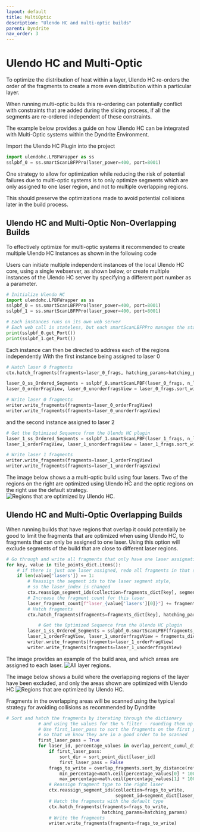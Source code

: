 ```yaml
---
layout: default
title: MultiOptic
description: "Ulendo HC and multi-optic builds"
parent: Dyndrite
nav_order: 3
---
```


# Ulendo HC and Multi-Optic
To optimize the distribution of heat within a layer, Ulendo HC re-orders the order of the fragments to create a more even distribution within a particular layer. 

When running multi-optic builds this re-ordering can potentially conflict with constraints that are added during the slicing process, if all the segments are re-ordered independent of these constraints.

The example below provides a guide on how Ulendo HC can be integrated with Multi-Optic systems within the Dyndrite Environment.

Import the Ulendo HC Plugin into the project

``` python
import ulendohc.LPBFWrapper as ss
sslpbf_0 = ss.smartScanLBFPPro(laser_power=400, port=8001)
```

One strategy to allow for optimization while reducing the risk of potential failures due to multi-optic systems is to only optimize segments which are only assigned to one laser region, and not to multiple overlapping regions. 

This should preserve the optimizations made to avoid potential collisions later in the build process.



## Ulendo HC and Multi-Optic Non-Overlapping Builds

To effectively optimize for multi-optic systems it recommended to create multiple Ulendo HC Instances as shown in the following code

Users can initiate multiple independent instances of the local Ulendo HC core, using a single webserver, as shown below, or create multiple instances of the Ulendo HC server by specifying a different port number as a parameter. 

```python
# Initialize Ulendo HC
import ulendohc.LPBFWrapper as ss
sslpbf_0 = ss.smartScanLBFPPro(laser_power=400, port=8001)
sslpbf_1 = ss.smartScanLBFPPro(laser_power=400, port=8001)

# Each instances runs on its own web server
# Each web call is stateless, but each smartScanLBFPPro manages the state
print(sslpbf_0.get_Port())
print(sslpbf_1.get_Port())
```

Each instance can then be directed to address each of the regions independently
With the first instance being assigned to laser 0

```python
# Hatch laser 0 fragments
ctx.hatch_fragments(fragments=laser_0_frags, hatching_params=hatching_params)

laser_0_ss_Ordered_Segments = sslpbf_0.smartScanLPBF(laser_0_frags, n_layers=2)  
laser_0_orderFragView, laser_0_unorderfragsView = laser_0_frags.sort_with_complement_by_ids(laser_0_ss_Ordered_Segments)

# Write laser 0 fragments
writer.write_fragments(fragments=laser_0_orderFragView)
writer.write_fragments(fragments=laser_0_unorderfragsView)    
```

and the second instance assigned to laser 2

```python
# Get the Optimized Sequence from the Ulendo HC plugin
laser_1_ss_Ordered_Segments = sslpbf_1.smartScanLPBF(laser_1_frags, n_layers=2)  
laser_1_orderFragView, laser_1_unorderfragsView = laser_1_frags.sort_with_complement_by_ids(laser_1_ss_Ordered_Segments)

# Write laser 1 fragments
writer.write_fragments(fragments=laser_1_orderFragView)
writer.write_fragments(fragments=laser_1_unorderfragsView)   
```

The image below shows a a multi-optic build using four lasers. Two of the regions on the right are optimized using Ulendo HC and the optic regions on the right use the default strategy. 
![Regions that are optimized by Ulendo HC.](https://s2aulendo.github.io/HeatCompensation-Docs/assets/images/PartiallyOptimizedBuild.gif)



## Ulendo HC and Multi-Optic Overlapping Builds

When running builds that have regions that overlap it could potentially be good to limit the fragments that are optimized when using Ulendo HC, to fragments that can only be assigned to one laser. Using this option will exclude segments of the build that are close to different laser regions.

```python
# Go through and write all fragments that only have one laser assignation
for key, value in tile_points_dict.items():
    # if there is just one laser assigned, redo all fragments in that style
    if len(value['lasers']) == 1:
        # Reassign the segment ids to the laser segment style,
        # so the laser_index is changed
        ctx.reassign_segment_ids(collection=fragments_dict[key], segment_id=segment_dict[f"laser_{value['lasers'][0]}"])
        # Increase the fragment count for this laser
        laser_fragment_count[f"laser_{value['lasers'][0]}"] += fragments_dict[key].size()
        # Hatch fragments
        ctx.hatch_fragments(fragments=fragments_dict[key], hatching_params=hatching_params)

            # Get the Optimized Sequence from the Ulendo HC plugin
        laser_1_ss_Ordered_Segments = sslpbf_0.smartScanLPBF(fragments_dict[key], n_layers=2)  
        laser_1_orderFragView, laser_1_unorderfragsView = fragments_dict[key].sort_with_complement_by_ids(laser_1_ss_Ordered_Segments)
        writer.write_fragments(fragments=laser_1_orderFragView)
        writer.write_fragments(fragments=laser_1_unorderfragsView)  
```

The image provides an example of the build area, and which areas are assigned to each laser. 
![All layer regions.](https://s2aulendo.github.io/HeatCompensation-Docs/assets/images/Single_Laser_assignment_full.png)

The image below shows a build where the overlapping regions of the layer have been excluded, and only the areas shown are optimized with Ulendo HC
![Regions that are optimized by Ulendo HC.](https://s2aulendo.github.io/HeatCompensation-Docs/assets/images/Single_Laser_assignment.png)


Fragments in the overlapping areas will be scanned using the typical strategy for avoiding collisions as recommended by Dyndrite

```python
# Sort and hatch the fragments by iterating through the dictionary
            # and using the values for the % filter - rounding them up
            # Use first_laser_pass to sort the fragments on the first pass,
            # so that we know they are in a good order to be scanned
            first_laser_pass = True
            for laser_id, percentage_values in overlap_percent_cumul_dict.items():
                if first_laser_pass:
                    sort_dir = sort_point_dict[laser_id]
                    first_laser_pass = False
                frags_to_write = overlap_fragments.sort_by_distance(ref_point=sort_dir).filter_by_percentage(
                    min_percentage=math.ceil(percentage_values[0] * 100),
                    max_percentage=math.ceil(percentage_values[1] * 100))
                # Reassign fragment type to the right laser
                ctx.reassign_segment_ids(collection=frags_to_write,
                                         segment_id=segment_dict[laser_id])
                # Hatch the fragments with the default type
                ctx.hatch_fragments(fragments=frags_to_write,
                                    hatching_params=hatching_params)
                # Write the fragments
                writer.write_fragments(fragments=frags_to_write)
```

